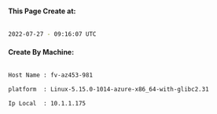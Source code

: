 
   
#### This Page Create at:

```bash

2022-07-27 - 09:16:07 UTC

```

#### Create By Machine:

```bash

Host Name : fv-az453-981

platform  : Linux-5.15.0-1014-azure-x86_64-with-glibc2.31

Ip Local  : 10.1.1.175

```

